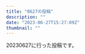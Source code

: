 ```yaml
---
title: "0627の投稿"
description: ""
date: "2023-06-27T15:27:09Z"
thumbnail: ""
---
```

20230627に行った投稿です。
<!--more-->
